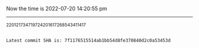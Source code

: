 Now the time is 2022-07-20 14:20:55 pm

---

<small>220121734719724201617268543411417</small>

```txt

Latest commit SHA is: 7f1176515514ab1bb54d8fe370840d2c0a53453d
```
